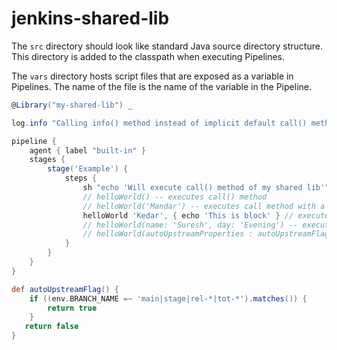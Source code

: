 # jenkins-shared-lib

The `src` directory should look like standard Java source directory structure. This directory is added to the classpath when executing Pipelines.

The `vars` directory hosts script files that are exposed as a variable in Pipelines. The name of the file is the name of the variable in the Pipeline. 

```groovy
@Library("my-shared-lib") _

log.info "Calling info() method instead of implicit default call() method"

pipeline {
    agent { label "built-in" }
    stages {
        stage('Example') {
            steps {
                sh "echo 'Will execute call() method of my shared lib'"
                // helloWorld() -- executes call() method
                // helloWorld('Mandar') -- executes call method with a string argument
                helloWorld 'Kedar', { echo 'This is block' } // executes call method with string and a block argument
                // helloWorld(name: 'Suresh', day: 'Evening') -- executes call method with map argument
                // helloWorld(autoUpstreamProperties : autoUpstreamFlag()) // defining block outside
            }
        }
    }
}

def autoUpstreamFlag() {
    if ((env.BRANCH_NAME =~ 'main|stage|rel-*|tot-*').matches()) {
        return true
    }
   return false
}

```

